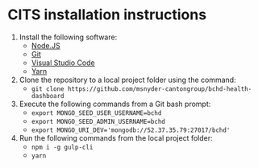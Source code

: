 # CITS installation instructions
1. Install the following software:
    - [Node.JS](https://nodejs.org/en/)
    - [Git](https://git-scm.com/)
    - [Visual Studio Code](https://code.visualstudio.com/)
    - [Yarn](https://yarnpkg.com/en/)
1. Clone the repository to a local project folder using the command:
    - `git clone https://github.com/msnyder-cantongroup/bchd-health-dashboard`
1. Execute the following commands from a Git bash prompt:
    - `export MONGO_SEED_USER_USERNAME=bchd`
    - `export MONGO_SEED_ADMIN_USERNAME=bchd` 
    - `export MONGO_URI_DEV='mongodb://52.37.35.79:27017/bchd'`
1. Run the following commands from the local project folder:
    - `npm i -g gulp-cli`
    - `yarn`
    